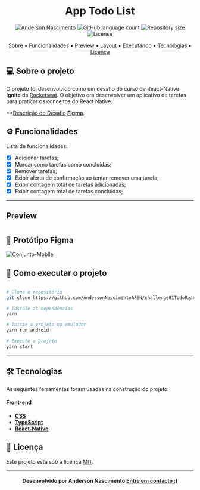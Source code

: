 <!--Banner e logo-->

<h1 align="center">
   App Todo List
</h1>

<!-- Badges -->
<p align="center">
   <a href="https://www.linkedin.com/in/andersonnascimentoafsn/">
      <img alt="Anderson Nascimento" src="https://img.shields.io/badge/-Anderson Nascimento-273FAD?style=flat&logo=Linkedin&logoColor=white" />
   </a>

  <img alt="GitHub language count" src="https://img.shields.io/github/languages/count/AndersonNascimentoAFSN/challenge01TodoReactNativeIgnite?color=273FAD">

  <img alt="Repository size" src="https://img.shields.io/github/repo-size/AndersonNascimentoAFSN/challenge01TodoReactNativeIgnite?color=273FAD">
  
  <img alt="License" src="https://img.shields.io/badge/license-MIT-273FAD">
</p>

<!-- Indice-->
<p align="center">
 <a href="#-sobre-o-projeto">Sobre</a> •
 <a href="#-Funcionalidades">Funcionalidades</a> • 
 <a href="#-Preview">Preview</a> • 
 <a href="#-Layout">Layout</a> •  
 <a href="#-como-executar-o-projeto">Executando</a> • 
 <a href="#-tecnologias">Tecnologias</a> • 
 <a href="#-licença">Licença</a>
</p>

<!--Sobre o projeto-->

## 💻 Sobre o projeto

O projeto foi desenvolvido como um desafio do curso de React-Native **Ignite** da [Rocketseat](https://app.rocketseat.com.br/ignite). O objetivo era desenvolver um aplicativo de tarefas para praticar os conceitos do React Native.

**[Descrição do Desafio](https://efficient-sloth-d85.notion.site/Desafio-01-Praticando-os-conceitos-do-React-Native-f8f164e29df74cd987e1f9aebf142ffb)
**[Figma](https://www.figma.com/file/pXaPUo4BTiC0vUuA96zex3/ToDo-List-(Copy)?node-id=0%3A1)**.

<!--Funcionalidades do projeto-->

## ⚙️ Funcionalidades

Lista de funcionalidades:

- [x] Adicionar tarefas;
- [x] Marcar como tarefas como concluídas;
- [x] Remover tarefas;
- [x] Exibir alerta de confirmação ao tentar remover uma tarefa;
- [x] Exibir contagem total de tarefas adicionadas;
- [x] Exibir contagem total de tarefas concluídas;

---

## Preview

<h1 align="center">
   
</h1>

<!--Layout session-->

## 🎨 Protótipo Figma

![Conjunto-Mobile](https://www.figma.com/file/pXaPUo4BTiC0vUuA96zex3/ToDo-List-(Copy)?node-id=0%3A1)

<!--Running session-->

## 🚀 Como executar o projeto

```bash

# Clone o repositório
git clone https://github.com/AndersonNascimentoAFSN/challenge01TodoReactNativeIgnite.git

# Instale as dependências
yarn

# Inicie o projeto no emulador
yarn run android

# Execute o projeto
yarn start

```

---

<!--Tecnologies session-->

## 🛠 Tecnologias

As seguintes ferramentas foram usadas na construção do projeto:

#### **Front-end**

- **[CSS](https://developer.mozilla.org/pt-BR/docs/Web/CSS)**
- **[TypeScript](https://www.typescriptlang.org/)**
- **[React-Native](https://reactnative.dev/)**

<!--License session-->

## 📝 Licença

Este projeto está sob a licença [MIT](./LICENSE).

---

<!--Bottom session-->
<h4 align=center>Desenvolvido por Anderson Nascimento <a href="https://www.linkedin.com/in/andersonnascimentoafsn/"> <strong>Entre em contacto</strong> :)</a></a></h4>
